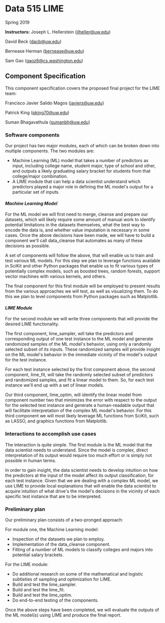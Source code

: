 # Data 515 LIME

Spring 2019

__Instructors:__
Joseph L. Hellerstein (jlheller@uw.edu)

David Beck (dacb@uw.edu)

Bernease Herman (bernease@uw.edu)

Sam Gao (gaoz6@cs.washington.edu)

## Component Specification

This component specification covers the proposed final project for the LIME team:

Francisco Javier Salido Magos (javiers@uw.edu)

Patrick King (pking70@uw.edu)

Suman Bhagavathula (sumanbh@uw.edu)

### Software components

Our project has two major modules, each of which can be broken down into multiple components. The two modules are:

- Machine Learning (ML) model that takes a number of predictors as input, including college name, student major, type of school and other, and outputs a likely graduating salary bracket for students from that college/major combination.
- A LIME module that can help a data scientist understand which predictors played a major role in defining the ML model's output for a particular set of inputs.

#### _Machine Learning Model_

For the ML model we will first need to merge, cleanse and prepare our datasets, which will likely require some amount of manual work to identify potential limitations in the datasets themselves, what the best way to encode the data is, and whether value imputation is necessary in some cases. Once the above decisions have been made, we will have to build a component we'll call data_cleanse that automates as many of these decisions as possible.

A set of components will follow the above, that will enable us to train and test various ML models. For this step we plan to leverage functions available in SciKit and other Python packages that enable us to fit various types of potentially complex models, such as boosted trees, random forests, support vector machines with various kernels, and others.

The final component for this first module will be employed to present results from the various approaches we will test, as well as visualizing them. To do this we plan to level components from Python packages such as Matplotlib.

#### _LIME Module_

For the second module we will write three components that will provide the desired LIME functionality.

The first component, lime_sampler, will take the predictors and corresponding output of one test instance to the ML model and generate randomized samples of the ML model's behavior, using only a randomly selected subset of its inputs. These randomized samples will provide insight on the ML model's behavior in the immediate vicinity of the model's output for the test instance.

For each test instance selected by the first component above, the second component, lime_fit, will take the randomly selected subset of predictors and randomized samples, and fit a linear model to them. So, for each test instance we'll end up with a set of linear models.

Our third component, lime_optim, will identify the linear model from component number two that minimizes the error with respect to the output for the selected test instance and generate a human-readable output that will facilitate interpretation of the complex ML model's behavior. For this third component we will most likely leverage ML functions from SciKit, such as LASSO, and graphics functions from Matplotlib.

### Interactions to accomplish use cases

The interaction is quite simple. The first module is the ML model that the data scientist needs to understand. Since the model is complex, direct interpretation of its output would require too much effort or is simply not possible in human terms.

In order to gain insight, the data scientist needs to develop intuition on how the predictors at the input of the model affect its output classification, for each test instance. Given that we are dealing with a complex ML model, we use LIME to provide local explanations that will enable the data scientist to acquire intuition of what drive's the model's decisions in the vicinity of each specific test instance that are to be interpreted.

### Preliminary plan

Our preliminary plan consists of a two-pronged approach:

For module one, the Machine Learning model:

- Inspection of the datasets we plan to employ.
- Implementation of the data_cleanse component.
- Fitting of a number of ML models to classify colleges and majors into potential salary brackets.

For the LIME module:

- Do additional research on some of the mathematical and logistic subtleties of sampling and optimization for LIME.
- Build and test the lime_sampler.
- Build and test the lime_fit.
- Build and test the lime_optim.
- Do end-to-end testing of the components.

Once the above steps have been completed, we will evaluate the outputs of the ML model(s) using LIME and produce the final report.

